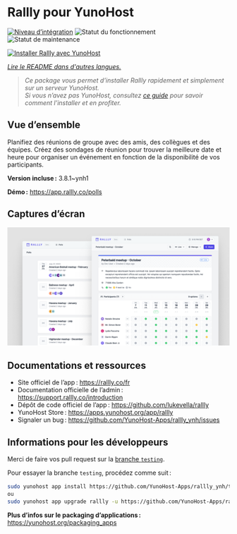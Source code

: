 <!--
Nota bene : ce README est automatiquement généré par <https://github.com/YunoHost/apps/tree/master/tools/readme_generator>
Il NE doit PAS être modifié à la main.
-->

# Rallly pour YunoHost

[![Niveau d’intégration](https://dash.yunohost.org/integration/rallly.svg)](https://dash.yunohost.org/appci/app/rallly) ![Statut du fonctionnement](https://ci-apps.yunohost.org/ci/badges/rallly.status.svg) ![Statut de maintenance](https://ci-apps.yunohost.org/ci/badges/rallly.maintain.svg)

[![Installer Rallly avec YunoHost](https://install-app.yunohost.org/install-with-yunohost.svg)](https://install-app.yunohost.org/?app=rallly)

*[Lire le README dans d'autres langues.](./ALL_README.md)*

> *Ce package vous permet d’installer Rallly rapidement et simplement sur un serveur YunoHost.*  
> *Si vous n’avez pas YunoHost, consultez [ce guide](https://yunohost.org/install) pour savoir comment l’installer et en profiter.*

## Vue d’ensemble

Planifiez des réunions de groupe avec des amis, des collègues et des équipes. Créez des sondages de réunion pour trouver la meilleure date et heure pour organiser un événement en fonction de la disponibilité de vos participants.

**Version incluse :** 3.8.1~ynh1

**Démo :** <https://app.rallly.co/polls>

## Captures d’écran

![Capture d’écran de Rallly](./doc/screenshots/screenshot.png)

## Documentations et ressources

- Site officiel de l’app : <https://rallly.co/fr>
- Documentation officielle de l’admin : <https://support.rallly.co/introduction>
- Dépôt de code officiel de l’app : <https://github.com/lukevella/rallly>
- YunoHost Store : <https://apps.yunohost.org/app/rallly>
- Signaler un bug : <https://github.com/YunoHost-Apps/rallly_ynh/issues>

## Informations pour les développeurs

Merci de faire vos pull request sur la [branche `testing`](https://github.com/YunoHost-Apps/rallly_ynh/tree/testing).

Pour essayer la branche `testing`, procédez comme suit :

```bash
sudo yunohost app install https://github.com/YunoHost-Apps/rallly_ynh/tree/testing --debug
ou
sudo yunohost app upgrade rallly -u https://github.com/YunoHost-Apps/rallly_ynh/tree/testing --debug
```

**Plus d’infos sur le packaging d’applications :** <https://yunohost.org/packaging_apps>
